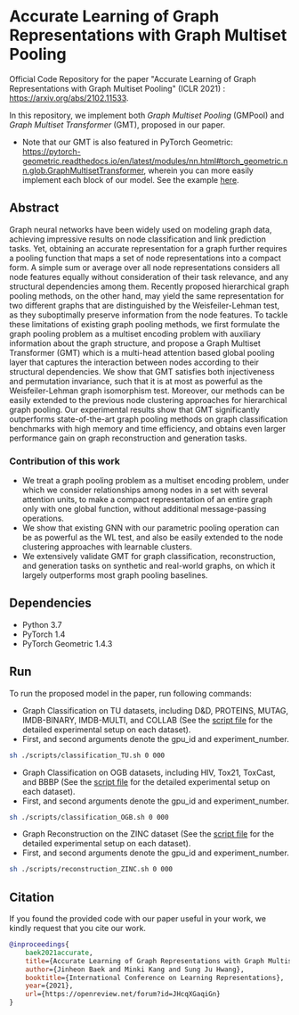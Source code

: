 # Accurate Learning of Graph Representations with Graph Multiset Pooling
Official Code Repository for the paper "Accurate Learning of Graph Representations with Graph Multiset Pooling" (ICLR 2021) : https://arxiv.org/abs/2102.11533.

In this repository, we implement both *Graph Multiset Pooling* (GMPool) and *Graph Multiset Transformer* (GMT), proposed in our paper.

* Note that our GMT is also featured in PyTorch Geometric: https://pytorch-geometric.readthedocs.io/en/latest/modules/nn.html#torch_geometric.nn.glob.GraphMultisetTransformer, wherein you can more easily implement each block of our model. See the example [here](https://github.com/pyg-team/pytorch_geometric/blob/master/examples/proteins_gmt.py).

## Abstract

Graph neural networks have been widely used on modeling graph data, achieving impressive results on node classification and link prediction tasks. Yet, obtaining an accurate representation for a graph further requires a pooling function that maps a set of node representations into a compact form. A simple sum or average over all node representations considers all node features equally without consideration of their task relevance, and any structural dependencies among them. Recently proposed hierarchical graph pooling methods, on the other hand, may yield the same representation for two different graphs that are distinguished by the Weisfeiler-Lehman test, as they suboptimally preserve information from the node features. To tackle these limitations of existing graph pooling methods, we first formulate the graph pooling problem as a multiset encoding problem with auxiliary information about the graph structure, and propose a Graph Multiset Transformer (GMT) which is a multi-head attention based global pooling layer that captures the interaction between nodes according to their structural dependencies. We show that GMT satisfies both injectiveness and permutation invariance, such that it is at most as powerful as the Weisfeiler-Lehman graph isomorphism test. Moreover, our methods can be easily extended to the previous node clustering approaches for hierarchical graph pooling. Our experimental results show that GMT significantly outperforms state-of-the-art graph pooling methods on graph classification benchmarks with high memory and time efficiency, and obtains even larger performance gain on graph reconstruction and generation tasks.

### Contribution of this work

* We treat a graph pooling problem as a multiset encoding problem, under which we consider relationships among nodes in a set with several attention units, to make a compact representation of an entire graph only with one global function, without additional message-passing operations.
* We show that existing GNN with our parametric pooling operation can be as powerful as the WL test, and also be easily extended to the node clustering approaches with learnable clusters.
* We extensively validate GMT for graph classification, reconstruction, and generation tasks on synthetic and real-world graphs, on which it largely outperforms most graph pooling baselines.

## Dependencies

* Python 3.7
* PyTorch 1.4
* PyTorch Geometric 1.4.3

## Run

To run the proposed model in the paper, run following commands:

* Graph Classification on TU datasets, including D&D, PROTEINS, MUTAG, IMDB-BINARY, IMDB-MULTI, and COLLAB (See the [script file](https://github.com/JinheonBaek/GMT/blob/main/scripts/classification_TU.sh) for the detailed experimental setup on each dataset).
* First, and second arguments denote the gpu_id and experiment_number.

```sh
sh ./scripts/classification_TU.sh 0 000
```

* Graph Classification on OGB datasets, including HIV, Tox21, ToxCast, and BBBP (See the [script file](https://github.com/JinheonBaek/GMT/blob/main/scripts/classification_OGB.sh) for the detailed experimental setup on each dataset).
* First, and second arguments denote the gpu_id and experiment_number.

```sh
sh ./scripts/classification_OGB.sh 0 000
```

* Graph Reconstruction on the ZINC dataset (See the [script file](https://github.com/JinheonBaek/GMT/blob/main/scripts/reconstruction_ZINC.sh) for the detailed experimental setup on each dataset).
* First, and second arguments denote the gpu_id and experiment_number.

```sh
sh ./scripts/reconstruction_ZINC.sh 0 000
```

## Citation

If you found the provided code with our paper useful in your work, we kindly request that you cite our work. </br>

```BibTex
@inproceedings{
    baek2021accurate,
    title={Accurate Learning of Graph Representations with Graph Multiset Pooling},
    author={Jinheon Baek and Minki Kang and Sung Ju Hwang},
    booktitle={International Conference on Learning Representations},
    year={2021},
    url={https://openreview.net/forum?id=JHcqXGaqiGn}
}
```
